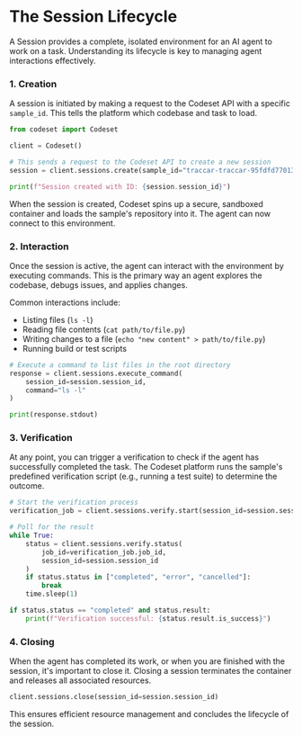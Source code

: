 # The Session Lifecycle

A Session provides a complete, isolated environment for an AI agent to work on a task. Understanding its lifecycle is key to managing agent interactions effectively.

### 1. Creation

A session is initiated by making a request to the Codeset API with a specific `sample_id`. This tells the platform which codebase and task to load.

```python
from codeset import Codeset

client = Codeset()

# This sends a request to the Codeset API to create a new session
session = client.sessions.create(sample_id="traccar-traccar-95fdfd770130")

print(f"Session created with ID: {session.session_id}")
```

When the session is created, Codeset spins up a secure, sandboxed container and loads the sample's repository into it. The agent can now connect to this environment.

### 2. Interaction

Once the session is active, the agent can interact with the environment by executing commands. This is the primary way an agent explores the codebase, debugs issues, and applies changes.

Common interactions include:

*   Listing files (`ls -l`)
*   Reading file contents (`cat path/to/file.py`)
*   Writing changes to a file (`echo "new content" > path/to/file.py`)
*   Running build or test scripts

```python
# Execute a command to list files in the root directory
response = client.sessions.execute_command(
    session_id=session.session_id,
    command="ls -l"
)

print(response.stdout)
```

### 3. Verification

At any point, you can trigger a verification to check if the agent has successfully completed the task. The Codeset platform runs the sample's predefined verification script (e.g., running a test suite) to determine the outcome.

```python
# Start the verification process
verification_job = client.sessions.verify.start(session_id=session.session_id)

# Poll for the result
while True:
    status = client.sessions.verify.status(
        job_id=verification_job.job_id,
        session_id=session.session_id
    )
    if status.status in ["completed", "error", "cancelled"]:
        break
    time.sleep(1)

if status.status == "completed" and status.result:
    print(f"Verification successful: {status.result.is_success}")
```

### 4. Closing

When the agent has completed its work, or when you are finished with the session, it's important to close it. Closing a session terminates the container and releases all associated resources.

```python
client.sessions.close(session_id=session.session_id)
```

This ensures efficient resource management and concludes the lifecycle of the session.
